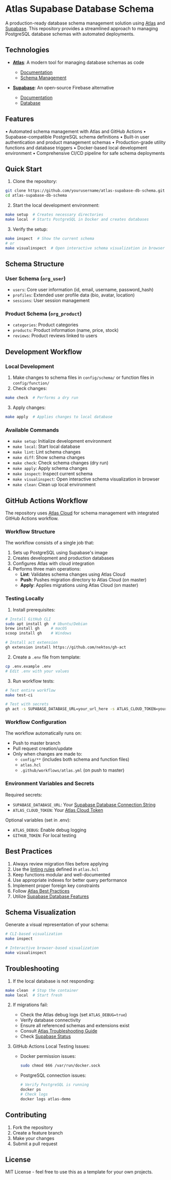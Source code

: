 # Atlas Supabase Database Schema

A production-ready database schema management solution using [Atlas](https://atlasgo.io) and [Supabase](https://supabase.com). This repository provides a streamlined approach to managing PostgreSQL database schemas with automated deployments.

## Technologies

- **[Atlas](https://atlasgo.io)**: A modern tool for managing database schemas as code
  - [Documentation](https://atlasgo.io/docs)
  - [Schema Management](https://atlasgo.io/concepts/declarative-vs-versioned)

- **[Supabase](https://supabase.com)**: An open-source Firebase alternative
  - [Documentation](https://supabase.com/docs)
  - [Database](https://supabase.com/docs/guides/database)

## Features

• Automated schema management with Atlas and GitHub Actions
• Supabase-compatible PostgreSQL schema definitions
• Built-in user authentication and product management schemas
• Production-grade utility functions and database triggers
• Docker-based local development environment
• Comprehensive CI/CD pipeline for safe schema deployments

## Quick Start

1. Clone the repository:
```bash
git clone https://github.com/yourusername/atlas-supabase-db-schema.git
cd atlas-supabase-db-schema
```

2. Start the local development environment:
```bash
make setup  # Creates necessary directories
make local  # Starts PostgreSQL in Docker and creates databases
```

3. Verify the setup:
```bash
make inspect  # Show the current schema
# or
make visualinspect  # Open interactive schema visualization in browser
```

## Schema Structure

### User Schema (`org_user`)
- `users`: Core user information (id, email, username, password_hash)
- `profiles`: Extended user profile data (bio, avatar, location)
- `sessions`: User session management

### Product Schema (`org_product`)
- `categories`: Product categories
- `products`: Product information (name, price, stock)
- `reviews`: Product reviews linked to users

## Development Workflow

### Local Development

1. Make changes to schema files in `config/schema/` or function files in `config/function/`
2. Check changes:
```bash
make check  # Performs a dry run
```

3. Apply changes:
```bash
make apply  # Applies changes to local database
```

### Available Commands

- `make setup`: Initialize development environment
- `make local`: Start local database
- `make lint`: Lint schema changes
- `make diff`: Show schema changes
- `make check`: Check schema changes (dry run)
- `make apply`: Apply schema changes
- `make inspect`: Inspect current schema
- `make visualinspect`: Open interactive schema visualization in browser
- `make clean`: Clean up local environment

## GitHub Actions Workflow

The repository uses [Atlas Cloud](https://atlasgo.io/cloud/getting-started) for schema management with integrated GitHub Actions workflow.

### Workflow Structure

The workflow consists of a single job that:
1. Sets up PostgreSQL using Supabase's image
2. Creates development and production databases
3. Configures Atlas with cloud integration
4. Performs three main operations:
   - **Lint**: Validates schema changes using Atlas Cloud
   - **Push**: Pushes migration directory to Atlas Cloud (on master)
   - **Apply**: Applies migrations using Atlas Cloud (on master)

### Testing Locally

1. Install prerequisites:
```bash
# Install GitHub CLI
sudo apt install gh  # Ubuntu/Debian
brew install gh     # macOS
scoop install gh    # Windows

# Install act extension
gh extension install https://github.com/nektos/gh-act
```

2. Create a `.env` file from template:
```bash
cp .env.example .env
# Edit .env with your values
```

3. Run workflow tests:
```bash
# Test entire workflow
make test-ci

# Test with secrets
gh act -s SUPABASE_DATABASE_URL=your_url_here -s ATLAS_CLOUD_TOKEN=your_token_here
```

### Workflow Configuration

The workflow automatically runs on:
- Push to master branch
- Pull request creation/update
- Only when changes are made to:
  - `config/**` (includes both schema and function files)
  - `atlas.hcl`
  - `.github/workflows/atlas.yml` (on push to master)

### Environment Variables and Secrets

Required secrets:
- `SUPABASE_DATABASE_URL`: Your [Supabase Database Connection String](https://supabase.com/docs/guides/database/connecting-to-postgres#connection-strings)
- `ATLAS_CLOUD_TOKEN`: Your [Atlas Cloud Token](https://atlasgo.io/cloud/getting-started#authentication)

Optional variables (set in .env):
- `ATLAS_DEBUG`: Enable debug logging
- `GITHUB_TOKEN`: For local testing

## Best Practices

1. Always review migration files before applying
2. Use the [linting rules](https://atlasgo.io/lint/analyzers) defined in `atlas.hcl`
3. Keep functions modular and well-documented
4. Use appropriate indexes for better query performance
5. Implement proper foreign key constraints
6. Follow [Atlas Best Practices](https://atlasgo.io/concepts/best-practices)
7. Utilize [Supabase Database Features](https://supabase.com/docs/guides/database/overview)

## Schema Visualization

Generate a visual representation of your schema:

```bash
# CLI-based visualization
make inspect

# Interactive browser-based visualization
make visualinspect
```

## Troubleshooting

1. If the local database is not responding:
```bash
make clean  # Stop the container
make local  # Start fresh
```

2. If migrations fail:
   - Check the Atlas debug logs (set `ATLAS_DEBUG=true`)
   - Verify database connectivity
   - Ensure all referenced schemas and extensions exist
   - Consult [Atlas Troubleshooting Guide](https://atlasgo.io/getting-started/troubleshooting)
   - Check [Supabase Status](https://status.supabase.com)

3. GitHub Actions Local Testing Issues:
   - Docker permission issues:
     ```bash
     sudo chmod 666 /var/run/docker.sock
     ```
   - PostgreSQL connection issues:
     ```bash
     # Verify PostgreSQL is running
     docker ps
     # Check logs
     docker logs atlas-demo
     ```

## Contributing

1. Fork the repository
2. Create a feature branch
3. Make your changes
4. Submit a pull request

## License

MIT License - feel free to use this as a template for your own projects.

